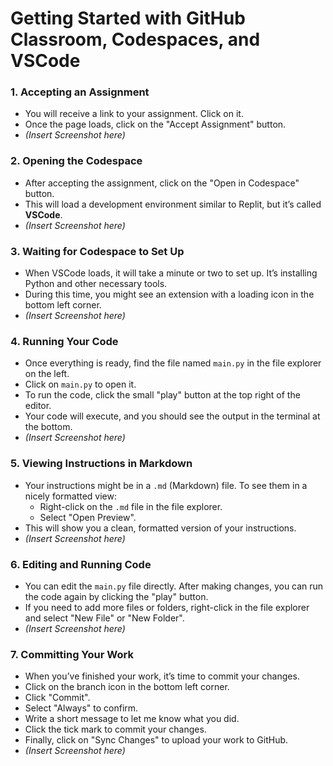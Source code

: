 # Getting Started with GitHub Classroom, Codespaces, and VSCode

### 1. **Accepting an Assignment**

- You will receive a link to your assignment. Click on it.
- Once the page loads, click on the "Accept Assignment" button.
- *(Insert Screenshot here)*

### 2. **Opening the Codespace**

- After accepting the assignment, click on the "Open in Codespace" button.
- This will load a development environment similar to Replit, but it’s called **VSCode**.
- *(Insert Screenshot here)*

### 3. **Waiting for Codespace to Set Up**

- When VSCode loads, it will take a minute or two to set up. It’s installing Python and other necessary tools.
- During this time, you might see an extension with a loading icon in the bottom left corner.
- *(Insert Screenshot here)*

### 4. **Running Your Code**

- Once everything is ready, find the file named `main.py` in the file explorer on the left.
- Click on `main.py` to open it.
- To run the code, click the small "play" button at the top right of the editor.
- Your code will execute, and you should see the output in the terminal at the bottom.
- *(Insert Screenshot here)*

### 5. **Viewing Instructions in Markdown**

- Your instructions might be in a `.md` (Markdown) file. To see them in a nicely formatted view:
    - Right-click on the `.md` file in the file explorer.
    - Select "Open Preview".
- This will show you a clean, formatted version of your instructions.
- *(Insert Screenshot here)*

### 6. **Editing and Running Code**

- You can edit the `main.py` file directly. After making changes, you can run the code again by clicking the "play" button.
- If you need to add more files or folders, right-click in the file explorer and select "New File" or "New Folder".
- *(Insert Screenshot here)*

### 7. **Committing Your Work**

- When you’ve finished your work, it’s time to commit your changes.
- Click on the branch icon in the bottom left corner.
- Click "Commit".
- Select "Always" to confirm.
- Write a short message to let me know what you did.
- Click the tick mark to commit your changes.
- Finally, click on "Sync Changes" to upload your work to GitHub.
- *(Insert Screenshot here)*